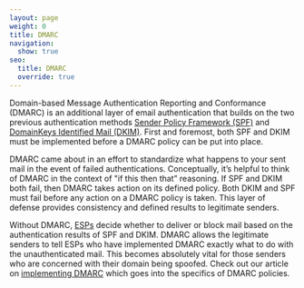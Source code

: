 ```yaml
---
layout: page
weight: 0
title: DMARC
navigation:
  show: true
seo:
  title: DMARC 
  override: true
---
```


Domain-based Message Authentication Reporting and Conformance (DMARC) is an additional layer of email authentication that builds on the two previous authentication methods [Sender Policy Framework (SPF)]({{root_url}}/Glossary/spf.html) and [DomainKeys Identified Mail (DKIM)]({{root_url}}/Glossary/dkim.html). First and foremost, both SPF and DKIM must be implemented before a DMARC policy can be put into place.

DMARC came about in an effort to standardize what happens to your sent mail in the event of failed authentications. Conceptually, it’s helpful to think of DMARC in the context of "if this then that” reasoning. If SPF and DKIM both fail, then DMARC takes action on its defined policy. Both DKIM and SPF must fail before any action on a DMARC policy is taken. This layer of defense provides consistency and defined results to legitimate senders.

Without DMARC, [ESPs]({{root_url}}/Glossary/email_service_provider.html) decide whether to deliver or block mail based on the authentication results of SPF and DKIM. DMARC allows the legitimate senders to tell ESPs who have implemented DMARC exactly what to do with the unauthenticated mail.  This becomes absolutely vital for those senders who are concerned with their domain being spoofed. Check out our article on [implementing DMARC](https://support.sendgrid.com/hc/en-us/articles/200182958) which goes into the specifics of DMARC policies.

